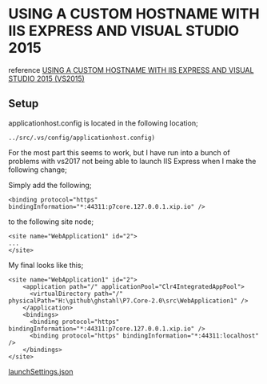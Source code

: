 # USING A CUSTOM HOSTNAME WITH IIS EXPRESS AND VISUAL STUDIO 2015

reference
[USING A CUSTOM HOSTNAME WITH IIS EXPRESS AND VISUAL STUDIO 2015 (VS2015)](http://10printhello.com/using-a-custom-hostname-with-iis-express-with-visual-studio-2015-vs2015/)

## Setup


applicationhost.config is located in the following location;
```
../src/.vs/config/applicationhost.config)  
```

For the most part this seems to work, but I have run into a bunch of problems with vs2017 not being able to launch IIS Express when I make the following change;

Simply add the following;
```
<binding protocol="https" bindingInformation="*:44311:p7core.127.0.0.1.xip.io" />
```
to the following site node;
```
<site name="WebApplication1" id="2">
...
</site>
```
My final looks like this;
```
<site name="WebApplication1" id="2">
    <application path="/" applicationPool="Clr4IntegratedAppPool">
      <virtualDirectory path="/" physicalPath="H:\github\ghstahl\P7.Core-2.0\src\WebApplication1" />
    </application>
    <bindings>
      <binding protocol="https" bindingInformation="*:44311:p7core.127.0.0.1.xip.io" />
      <binding protocol="https" bindingInformation="*:44311:localhost" />
    </bindings>
</site>
```


[launchSettings.json](../src/WebApplication1/Properties/launchSettings.json) 

